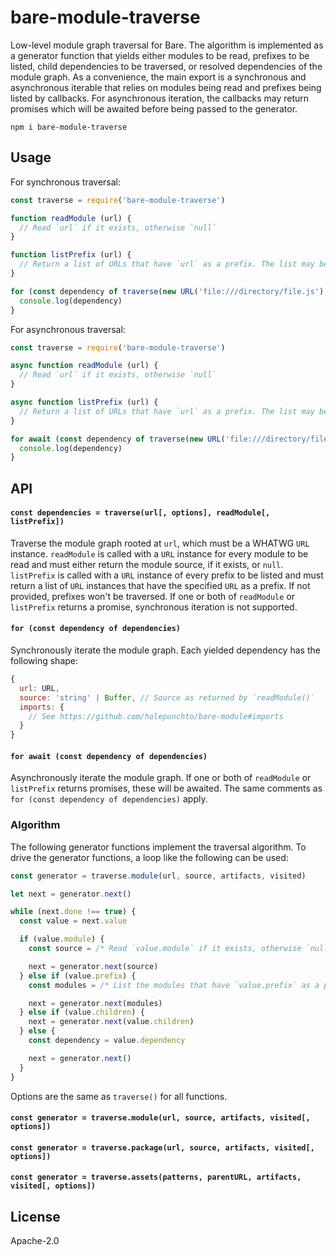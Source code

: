# bare-module-traverse

Low-level module graph traversal for Bare. The algorithm is implemented as a generator function that yields either modules to be read, prefixes to be listed, child dependencies to be traversed, or resolved dependencies of the module graph. As a convenience, the main export is a synchronous and asynchronous iterable that relies on modules being read and prefixes being listed by callbacks. For asynchronous iteration, the callbacks may return promises which will be awaited before being passed to the generator.

```
npm i bare-module-traverse
```

## Usage

For synchronous traversal:

``` js
const traverse = require('bare-module-traverse')

function readModule (url) {
  // Read `url` if it exists, otherwise `null`
}

function listPrefix (url) {
  // Return a list of URLs that have `url` as a prefix. The list may be empty.
}

for (const dependency of traverse(new URL('file:///directory/file.js'), readModule, listPrefix)) {
  console.log(dependency)
}
```

For asynchronous traversal:

``` js
const traverse = require('bare-module-traverse')

async function readModule (url) {
  // Read `url` if it exists, otherwise `null`
}

async function listPrefix (url) {
  // Return a list of URLs that have `url` as a prefix. The list may be empty.
}

for await (const dependency of traverse(new URL('file:///directory/file.js'), readModule, listPrefix)) {
  console.log(dependency)
}
```

## API

#### `const dependencies = traverse(url[, options], readModule[, listPrefix])`

Traverse the module graph rooted at `url`, which must be a WHATWG `URL` instance. `readModule` is called with a `URL` instance for every module to be read and must either return the module source, if it exists, or `null`. `listPrefix` is called with a `URL` instance of every prefix to be listed and must return a list of `URL` instances that have the specified `URL` as a prefix. If not provided, prefixes won't be traversed. If one or both of `readModule` or `listPrefix` returns a promise, synchronous iteration is not supported.

#### `for (const dependency of dependencies)`

Synchronously iterate the module graph. Each yielded dependency has the following shape:

```js
{
  url: URL,
  source: 'string' | Buffer, // Source as returned by `readModule()`
  imports: {
    // See https://github.com/holepunchto/bare-module#imports
  }
}
```

#### `for await (const dependency of dependencies)`

Asynchronously iterate the module graph. If one or both of `readModule` or `listPrefix` returns promises, these will be awaited. The same comments as `for (const dependency of dependencies)` apply.

### Algorithm

The following generator functions implement the traversal algorithm. To drive the generator functions, a loop like the following can be used:

```js
const generator = traverse.module(url, source, artifacts, visited)

let next = generator.next()

while (next.done !== true) {
  const value = next.value

  if (value.module) {
    const source = /* Read `value.module` if it exists, otherwise `null` */;

    next = generator.next(source)
  } else if (value.prefix) {
    const modules = /* List the modules that have `value.prefix` as a prefix */;

    next = generator.next(modules)
  } else if (value.children) {
    next = generator.next(value.children)
  } else {
    const dependency = value.dependency

    next = generator.next()
  }
}
```

Options are the same as `traverse()` for all functions.

#### `const generator = traverse.module(url, source, artifacts, visited[, options])`

#### `const generator = traverse.package(url, source, artifacts, visited[, options])`

#### `const generator = traverse.assets(patterns, parentURL, artifacts, visited[, options])`

## License

Apache-2.0
